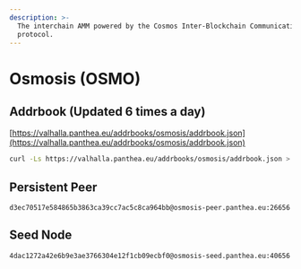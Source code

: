 ```yaml
---
description: >-
  The interchain AMM powered by the Cosmos Inter-Blockchain Communication
  protocol.
---
```


# Osmosis (OSMO)

## Addrbook (Updated 6 times a day)

[https://valhalla.panthea.eu/addrbooks/osmosis/addrbook.json](https://valhalla.panthea.eu/addrbooks/osmosis/addrbook.json)

```bash
curl -Ls https://valhalla.panthea.eu/addrbooks/osmosis/addrbook.json > $HOME/.osmosisd/config/addrbook.json
```

## Persistent Peer

```url
d3ec70517e584865b3863ca39cc7ac5c8ca964bb@osmosis-peer.panthea.eu:26656
```

## Seed Node

```url
4dac1272a42e6b9e3ae3766304e12f1cb09ecbf0@osmosis-seed.panthea.eu:40656
```
